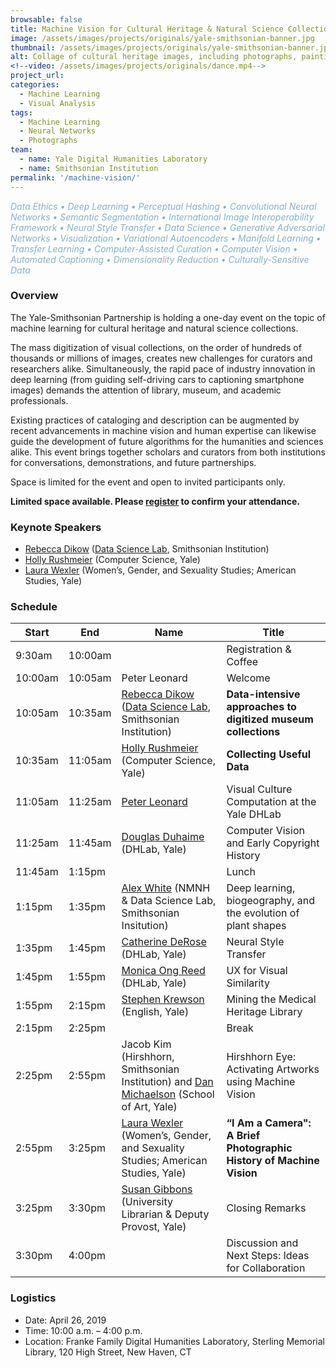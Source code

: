 ```yaml
---
browsable: false
title: Machine Vision for Cultural Heritage & Natural Science Collections
image: /assets/images/projects/originals/yale-smithsonian-banner.jpg
thumbnail: /assets/images/projects/originals/yale-smithsonian-banner.jpg
alt: Collage of cultural heritage images, including photographs, paintings, and sculptures
<!--video: /assets/images/projects/originals/dance.mp4-->
project_url:
categories:
  - Machine Learning
  - Visual Analysis
tags:
  - Machine Learning
  - Neural Networks
  - Photographs
team:
  - name: Yale Digital Humanities Laboratory
  - name: Smithsonian Institution
permalink: '/machine-vision/'
---
```

<span style='color:#87AFC7'>*Data Ethics • Deep Learning • Perceptual Hashing • Convolutional Neural Networks • Semantic Segmentation • International Image Interoperability Framework • Neural Style Transfer • Data Science • Generative Adversarial Networks • Visualization • Variational Autoencoders • Manifold Learning • Transfer Learning • Computer-Assisted Curation • Computer Vision • Automated Captioning • Dimensionality Reduction • Culturally-Sensitive Data*</span>

### Overview

The Yale-Smithsonian Partnership is holding a one-day event on the topic of machine learning for cultural heritage and natural science collections.

The mass digitization of visual collections, on the order of hundreds of thousands or millions of images, creates new challenges for curators and researchers alike. Simultaneously, the rapid pace of industry innovation in deep learning (from guiding self-driving cars to captioning smartphone images) demands the attention of library, museum, and academic professionals.

Existing practices of cataloging and description can be augmented by recent advancements in machine vision and human expertise can likewise guide the development of future algorithms for the humanities and sciences alike. This event brings together scholars and curators from both institutions for conversations, demonstrations, and future partnerships.

Space is limited for the event and open to invited participants only.

**Limited space available. Please <a href='http://schedule.yale.edu/event/5208477' target='_blank'>register</a> to confirm your attendance.**

### Keynote Speakers
- [Rebecca Dikow](https://datascience.si.edu/people/dr-rebecca-dikow) ([Data Science Lab](https://datascience.si.edu), Smithsonian Institution)
- [Holly Rushmeier](http://graphics.cs.yale.edu/site/people/holly-rushmeier) (Computer Science, Yale)
- [Laura Wexler](https://americanstudies.yale.edu/people/laura-wexler) (Women’s, Gender, and Sexuality Studies; American Studies, Yale)

### Schedule

<table class="unchanged rich-diff-level-one">
<thead>
<tr>
<th>Start</th>
<th>End</th>
<th>Name</th>
<th>Title</th>
</tr>
</thead>
<tbody>
<tr>
<td>9:30am</td>
<td>10:00am</td>
<td></td>
<td>Registration &amp; Coffee</td>
</tr>
<tr>
<td>10:00am</td>
<td>10:05am</td>
<td>Peter Leonard</td>
<td>Welcome</td>
</tr>
<tr>
<td>10:05am</td>
<td>10:35am</td>
<td>
<a href="https://datascience.si.edu/people/dr-rebecca-dikow" rel="nofollow">Rebecca Dikow</a> (<a href="https://datascience.si.edu" rel="nofollow">Data Science Lab</a>, Smithsonian Institution)</td>
<td><strong>Data-intensive approaches to digitized museum collections</strong></td>
</tr>
<tr>
<td>10:35am</td>
<td>11:05am</td>
<td>
<a href="http://graphics.cs.yale.edu/site/people/holly-rushmeier" rel="nofollow">Holly Rushmeier</a> (Computer Science, Yale)</td>
<td><strong>Collecting Useful Data</strong></td>
</tr>
<tr>
<td>11:05am</td>
<td>11:25am</td>
<td><a href="http://pleonard.net" rel="nofollow">Peter Leonard</a></td>
<td>Visual Culture Computation at the Yale DHLab</td>
</tr>
<tr>
<td>11:25am</td>
<td>11:45am</td>
<td>
<a href="http://douglasduhaime.com" rel="nofollow">Douglas Duhaime</a> (DHLab, Yale)</td>
<td>Computer Vision and Early Copyright History</td>
</tr>
<tr>
<td>11:45am</td>
<td>1:15pm</td>
<td></td>
<td>Lunch</td>
</tr>
<tr>
<td>1:15pm</td>
<td>1:35pm</td>
<td>
<a href="http://alexwhitebiology.com" rel="nofollow">Alex White</a> (NMNH &amp; Data Science Lab, Smithsonian Insitution)</td>
<td>Deep learning, biogeography, and the evolution of plant shapes</td>
</tr>
<tr>
<td>1:35pm</td>
<td>1:45pm</td>
<td>
<a href="http://www.catherinederose.com" rel="nofollow">Catherine DeRose</a> (DHLab, Yale)</td>
<td>Neural Style Transfer</td>
</tr>
<tr>
<td>1:45pm</td>
<td>1:55pm</td>
<td>
<a href="http://monicaong.com" rel="nofollow">Monica Ong Reed</a> (DHLab, Yale)</td>
<td>UX for Visual Similarity</td>
</tr>
<tr>
<td>1:55pm</td>
<td>2:15pm</td>
<td>
<a href="http://www.stephenkrewson.net" rel="nofollow">Stephen Krewson</a> (English, Yale)</td>
<td>Mining the Medical Heritage Library</td>
</tr>
<tr>
<td>2:15pm</td>
<td>2:25pm</td>
<td></td>
<td>Break</td>
</tr>
<tr>
<td>2:25pm</td>
<td>2:55pm</td>
<td>Jacob Kim (Hirshhorn, Smithsonian Institution) and <a href="http://art.yale.edu/DanMichaelson" rel="nofollow">Dan Michaelson</a> (School of Art, Yale)</td>
<td>Hirshhorn Eye: Activating Artworks using Machine Vision</td>
</tr>
<tr>
<td>2:55pm</td>
<td>3:25pm</td>
<td>
<a href="https://americanstudies.yale.edu/people/laura-wexler" rel="nofollow">Laura Wexler</a> (Women’s, Gender, and Sexuality Studies; American Studies, Yale)</td>
<td><strong>“I Am a Camera":  A Brief Photographic History of Machine Vision</strong></td>
</tr>
<tr>
<td>3:25pm</td>
<td>3:30pm</td>
<td>
<a href="https://provost.yale.edu/who-we-are/susan-gibbons" rel="nofollow">Susan Gibbons</a> (University Librarian &amp; Deputy Provost, Yale)</td>
<td>Closing Remarks</td>
</tr>
<tr>
<td>3:30pm</td>
<td>4:00pm</td>
<td></td>
<td>Discussion and Next Steps: Ideas for Collaboration</td>
</tr>
</tbody>
</table>

### Logistics
- Date: April 26, 2019
- Time: 10:00 a.m. – 4:00 p.m.
- Location: Franke Family Digital Humanities Laboratory, Sterling Memorial Library, 120 High Street, New Haven, CT
